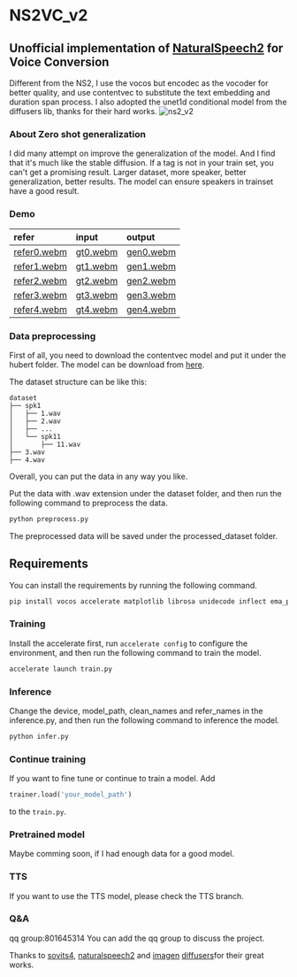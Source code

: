 
# NS2VC_v2

## Unofficial implementation of <a href="https://arxiv.org/pdf/2304.09116.pdf">NaturalSpeech2</a> for Voice Conversion
Different from the NS2, I use the vocos but encodec as the vocoder for better quality, and use contentvec to substitute the text embedding and duration span process. 
I also adopted the unet1d conditional model from the diffusers lib, thanks for their hard works.
![ns2_v2](https://github.com/adelacvg/NS2VC/assets/27419496/f62c48ad-874f-4165-805d-90b55d481dcd)

### About Zero shot generalization
I did many attempt on improve the generalization of the model. And I find that it's much like the stable diffusion. If a tag is not in your train set, you can't get a promising result. Larger dataset, more speaker, better generalization, better results. The model can ensure speakers in trainset have a good result.
### Demo
| refer | input | output |
| :----| :---- | :---- |
|[refer0.webm](https://github.com/adelacvg/NS2VC/assets/27419496/abed2fdc-8366-4522-bbc7-646e0ae6b842)| [gt0.webm](https://github.com/adelacvg/NS2VC/assets/27419496/327794b0-e550-4932-8075-4be09e063d45)| [gen0.webm](https://github.com/adelacvg/NS2VC/assets/27419496/3defcd4a-6843-464c-a903-285a14751096)|
|[refer1.webm](https://github.com/adelacvg/NS2VC/assets/27419496/3d924019-0a68-41a5-aeaf-928a9b8fa8b5)| [gt1.webm](https://github.com/adelacvg/NS2VC/assets/27419496/12fc1514-0edb-493d-a07f-3c94b0548557)| [gen1.webm](https://github.com/adelacvg/NS2VC/assets/27419496/f38e8780-1baf-48b5-b6e5-0ba3856599e2)|
|[refer2.webm](https://github.com/adelacvg/NS2VC/assets/27419496/9759088b-10e7-4bb1-a0ed-c808e11b9f9e)|[gt2.webm](https://github.com/adelacvg/NS2VC/assets/27419496/ddff8bfc-7c6a-4d53-9b98-0d66c421d1d1)|[gen2.webm](https://github.com/adelacvg/NS2VC/assets/27419496/d72cb17d-6813-4d87-8ec5-929b2cc2fb15)|
|[refer3.webm](https://github.com/adelacvg/NS2VC/assets/27419496/c9e045ac-914c-4b49-a112-c71acce2eb27)|[gt3.webm](https://github.com/adelacvg/NS2VC/assets/27419496/a684e11d-32fe-46e3-87e0-e0c6047a24dc)|[gen3.webm](https://github.com/adelacvg/NS2VC/assets/27419496/df3ceced-bfae-4272-a8d7-94a49826f04a)|
|[refer4.webm](https://github.com/adelacvg/NS2VC/assets/27419496/e3191a18-44fc-477e-9ed4-60c42ad35b80)|[gt4.webm](https://github.com/adelacvg/NS2VC/assets/27419496/318a0843-89a5-46de-b1e2-2039a457bc17)|[gen4.webm](https://github.com/adelacvg/NS2VC/assets/27419496/06487dab-f047-4461-9e5c-4bd53bfdfd56)|




### Data preprocessing
First of all, you need to download the contentvec model and put it under the hubert folder.
The model can be download from <a href="https://ibm.ent.box.com/s/z1wgl1stco8ffooyatzdwsqn2psd9lrr">here</a>.

The dataset structure can be like this:

```
dataset
├── spk1
│   ├── 1.wav
│   ├── 2.wav
│   ├── ...
│   └── spk11
│       ├── 11.wav
├── 3.wav
├── 4.wav
```

Overall, you can put the data in any way you like.

Put the data with .wav extension under the dataset folder, and then run the following command to preprocess the data.

```python
python preprocess.py
```

The preprocessed data will be saved under the processed_dataset folder.

## Requirements

You can install the requirements by running the following command.

```python
pip install vocos accelerate matplotlib librosa unidecode inflect ema_pytorch tensorboard fairseq praat-parselmouth
```

### Training
Install the accelerate first, run `accelerate config` to configure the environment, and then run the following command to train the model.

```python
accelerate launch train.py
```

### Inference

Change the device, model_path, clean_names and refer_names in the inference.py, and then run the following command to inference the model.

```python
python infer.py
```
### Continue training
If you want to fine tune or continue to train a model.
Add
```python
trainer.load('your_model_path')
```
to the `train.py`.
### Pretrained model
Maybe comming soon, if I had enough data for a good model.

### TTS

If you want to use the TTS model, please check the TTS branch.

### Q&A

qq group:801645314
You can add the qq group to discuss the project.

Thanks to <a href="https://github.com/svc-develop-team/so-vits-svc/">sovits4</a>, <a href="https://github.com/lucidrains/naturalspeech2-pytorch/">naturalspeech2</a> and <a href="https://github.com/lucidrains/imagen-pytorch">imagen</a> <a href="https://github.com/huggingface/diffusers">diffusers</a>for their great works.
